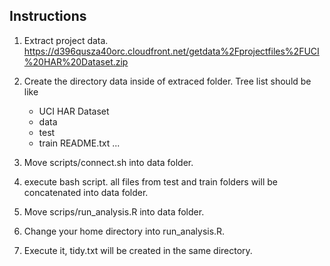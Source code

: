 ## Instructions
1. Extract project data.
   https://d396qusza40orc.cloudfront.net/getdata%2Fprojectfiles%2FUCI%20HAR%20Dataset.zip 
2. Create the directory data inside of extraced folder.
   Tree list should be like
   + UCI HAR Dataset
    + data
    + test
    + train
    README.txt
    ...
   
3. Move scripts/connect.sh into data folder.
4. execute bash script. all files from test and train folders will be concatenated into data folder.
5. Move scrips/run_analysis.R into data folder.
6. Change your home directory into run_analysis.R.
7. Execute it, tidy.txt will be created in the same directory.
